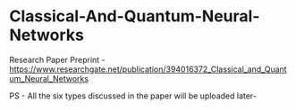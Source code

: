 # Classical-And-Quantum-Neural-Networks

Research Paper Preprint - https://www.researchgate.net/publication/394016372_Classical_and_Quantum_Neural_Networks

PS - All the six types discussed in the paper will be uploaded later- 

